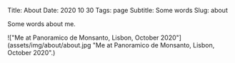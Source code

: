 Title: About
Date: 2020 10 30
Tags: page
Subtitle: Some words
Slug: about

Some words about me.

!["Me at Panoramico de Monsanto, Lisbon, October 2020"](assets/img/about/about.jpg "Me at Panoramico de Monsanto, Lisbon, October 2020".)
